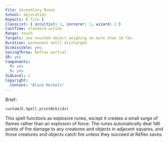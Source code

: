 ```yaml
---
File: Incendiary Runes
School: abjuration
Aspects: [ fire ]
ClassList: { occultist: 1, sorcerer: 1, wizard: 1 }
CastTime: standard action
Range: touch
Targets: one touched object weighing no more than 10 lbs.
Duration: permanent until discharged
Dismissible: yes
SavingThrow: Reflex partial
SR: yes
Components:
  V: yes
  S: yes
SLALevel: 1
Copyright:
  Content: "Black Markets"
---
```

Brief:: 

```dataviewjs
customJS.Spell.printWiki(dv)
```

This spell functions as explosive runes, except it creates a small surge of flames rather than an explosion of force. The runes automatically deal 1d6 points of fire damage to any creatures and objects in adjacent squares, and those creatures and objects catch fire unless they succeed at Reflex saves.
